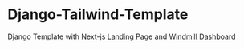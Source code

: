 # Django-Tailwind-Template
Django Template with [Next-js Landing Page](https://github.com/ixartz/Next-JS-Landing-Page-Starter-Template)
and [Windmill Dashboard](https://github.com/estevanmaito/windmill-dashboard)
